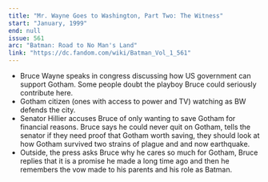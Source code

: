```yaml
---
title: "Mr. Wayne Goes to Washington, Part Two: The Witness"
start: "January, 1999"
end: null
issue: 561
arc: "Batman: Road to No Man's Land"
link: "https://dc.fandom.com/wiki/Batman_Vol_1_561"
---
```


- Bruce Wayne speaks in congress discussing how US government can support Gotham. Some people doubt the playboy Bruce could seriously contribute here. 
- Gotham citizen (ones with access to power and TV) watching as BW defends the city. 
- Senator Hillier accuses Bruce of only wanting to save Gotham for financial reasons. Bruce says he could never quit on Gotham, tells the senator if they need proof that Gotham worth saving, they should look at how Gotham survived two strains of plague and and now earthquake. 
- Outside, the press asks Bruce why he cares so much for Gotham, Bruce replies that it is a promise he made a long time ago and then he remembers the vow made to his parents and his role as Batman.
